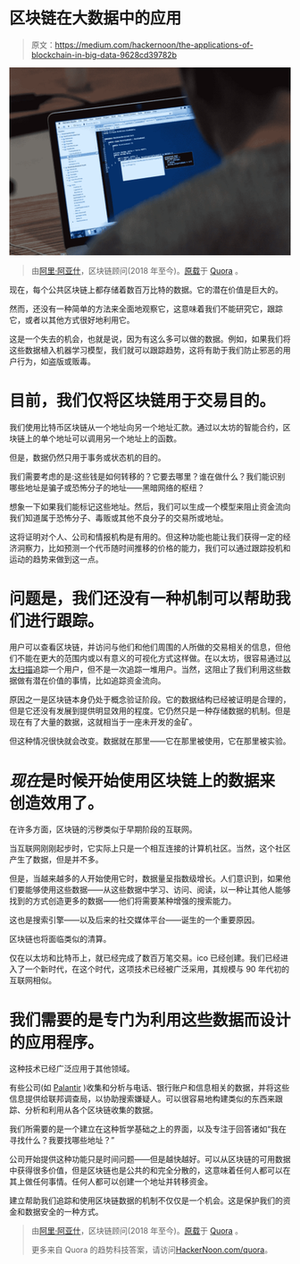 # 区块链在大数据中的应用

> 原文：<https://medium.com/hackernoon/the-applications-of-blockchain-in-big-data-9628cd39782b>

![](img/849f1f7c077dfb17d05a6fdd0dcef18f.png)

> 由[阿里·阿亚什](https://www.quora.com/profile/Ali-Ayyash)，区块链顾问(2018 年至今)。[原载](https://www.quora.com/What-are-some-applications-of-big-data-derived-from-the-blockchain/answer/Ali-Ayyash)于 [Quora](http://quora.com/?ref=hackernoon) 。

现在，每个公共区块链上都存储着数百万比特的数据。它的潜在价值是巨大的。

然而，还没有一种简单的方法来全面地观察它，这意味着我们不能研究它，跟踪它，或者以其他方式很好地利用它。

这是一个失去的机会，也就是说，因为有这么多可以做的数据。例如，如果我们将这些数据植入机器学习模型，我们就可以跟踪趋势，这将有助于我们防止邪恶的用户行为，如盗版或贩毒。

# 目前，我们仅将区块链用于交易目的。

我们使用比特币区块链从一个地址向另一个地址汇款。通过以太坊的智能合约，区块链上的单个地址可以调用另一个地址上的函数。

但是，数据仍然只用于事务或状态机的目的。

我们需要考虑的是:这些钱是如何转移的？它要去哪里？谁在做什么？我们能识别哪些地址是骗子或恐怖分子的地址——黑暗网络的枢纽？

想象一下如果我们能标记这些地址。然后，我们可以生成一个模型来阻止资金流向我们知道属于恐怖分子、毒贩或其他不良分子的交易所或地址。

这将证明对个人、公司和情报机构是有用的。但这种功能也能让我们获得一定的经济洞察力，比如预测一个代币随时间推移的价格的能力，我们可以通过跟踪投机和运动的趋势来做到这一点。

# **问题是，我们还没有一种机制可以帮助我们进行跟踪。**

用户可以查看区块链，并访问与他们和他们周围的人所做的交易相关的信息，但他们不能在更大的范围内或以有意义的可视化方式这样做。在以太坊，很容易通过[以太扫描](http://etherscan.io/)追踪一个用户，但不是一次追踪一堆用户。当然，这阻止了我们利用这些数据做有潜在价值的事情，比如追踪资金流向。

原因之一是区块链本身仍处于概念验证阶段。它的数据结构已经被证明是合理的，但是它还没有发展到提供明显效用的程度。它仍然只是一种存储数据的机制。但是现在有了大量的数据，这就相当于一座未开发的金矿。

但这种情况很快就会改变。数据就在那里——它在那里被使用，它在那里被实验。

# ***现在*是时候开始使用区块链上的数据来创造效用了。**

在许多方面，区块链的污秽类似于早期阶段的互联网。

当互联网刚刚起步时，它实际上只是一个相互连接的计算机社区。当然，这个社区产生了数据，但是并不多。

但是，当越来越多的人开始使用它时，数据量呈指数级增长。人们意识到，如果他们要能够使用这些数据——从这些数据中学习、访问、阅读，以一种让其他人能够找到的方式创造更多的数据——他们将需要某种增强的搜索能力。

这也是搜索引擎——以及后来的社交媒体平台——诞生的一个重要原因。

区块链也将面临类似的清算。

仅在以太坊和比特币上，就已经完成了数百万笔交易。ico 已经创建。我们已经进入了一个新时代，在这个时代，这项技术已经被广泛采用，其规模与 90 年代初的互联网相似。

# **我们需要的是专门为利用这些数据而设计的应用程序。**

这种技术已经广泛应用于其他领域。

有些公司(如 [Palantir](https://www.palantir.com/) )收集和分析与电话、银行账户和信息相关的数据，并将这些信息提供给联邦调查局，以协助搜索嫌疑人。可以很容易地构建类似的东西来跟踪、分析和利用从各个区块链收集的数据。

我们所需要的是一个建立在这种哲学基础之上的界面，以及专注于回答诸如“我在寻找什么？我要找哪些地址？”

公司开始提供这种功能只是时间问题——但是越快越好。可以从区块链的可用数据中获得很多价值，但是区块链也是公共的和完全分散的，这意味着任何人都可以在其上做任何事情。任何人都可以创建一个地址并转移资金。

建立帮助我们追踪和使用区块链数据的机制不仅仅是一个机会。这是保护我们的资金和数据安全的一种方式。

> 由[阿里·阿亚什](https://www.quora.com/profile/Ali-Ayyash)，区块链顾问(2018 年至今)。[原载](https://www.quora.com/What-are-some-applications-of-big-data-derived-from-the-blockchain/answer/Ali-Ayyash)于 [Quora](http://quora.com/?ref=hackernoon) 。
> 
> 更多来自 Quora 的趋势科技答案，请访问[HackerNoon.com/quora](https://hackernoon.com/quora/home)。
